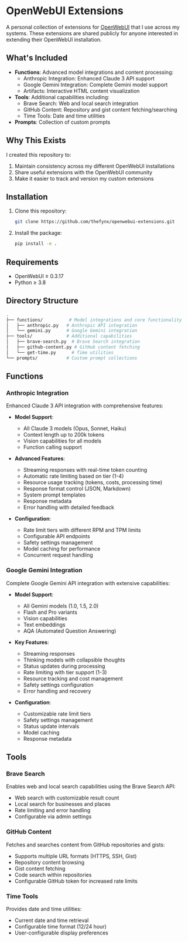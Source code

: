 # OpenWebUI Extensions

A personal collection of extensions for [OpenWebUI](https://github.com/open-webui/open-webui) that I use across my systems. These extensions are shared publicly for anyone interested in extending their OpenWebUI installation.

## What's Included

- **Functions**: Advanced model integrations and content processing:
  - Anthropic Integration: Enhanced Claude 3 API support
  - Google Gemini Integration: Complete Gemini model support
  - Artifacts: Interactive HTML content visualization
- **Tools**: Additional capabilities including:
  - Brave Search: Web and local search integration
  - GitHub Content: Repository and gist content fetching/searching
  - Time Tools: Date and time utilities
- **Prompts**: Collection of custom prompts

## Why This Exists

I created this repository to:

1. Maintain consistency across my different OpenWebUI installations
2. Share useful extensions with the OpenWebUI community
3. Make it easier to track and version my custom extensions

## Installation

1. Clone this repository:

    ```bash
    git clone https://github.com/thefynx/openwebui-extensions.git
    ```

2. Install the package:

    ```bash
    pip install -e .
    ```

## Requirements

- OpenWebUI ≥ 0.3.17
- Python ≥ 3.8

## Directory Structure

```bash
.
├── functions/          # Model integrations and core functionality
│   ├── anthropic.py   # Anthropic API integration
│   └── gemini.py      # Google Gemini integration
├── tools/             # Additional capabilities
│   ├── brave-search.py  # Brave Search integration
│   ├── github-content.py # GitHub content fetching
│   └── get-time.py      # Time utilities
└── prompts/           # Custom prompt collections
```

## Functions

### Anthropic Integration

Enhanced Claude 3 API integration with comprehensive features:

- **Model Support**:
  - All Claude 3 models (Opus, Sonnet, Haiku)
  - Context length up to 200k tokens
  - Vision capabilities for all models
  - Function calling support

- **Advanced Features**:
  - Streaming responses with real-time token counting
  - Automatic rate limiting based on tier (1-4)
  - Resource usage tracking (tokens, costs, processing time)
  - Response format control (JSON, Markdown)
  - System prompt templates
  - Response metadata
  - Error handling with detailed feedback

- **Configuration**:
  - Rate limit tiers with different RPM and TPM limits
  - Configurable API endpoints
  - Safety settings management
  - Model caching for performance
  - Concurrent request handling

### Google Gemini Integration

Complete Google Gemini API integration with extensive capabilities:

- **Model Support**:
  - All Gemini models (1.0, 1.5, 2.0)
  - Flash and Pro variants
  - Vision capabilities
  - Text embeddings
  - AQA (Automated Question Answering)

- **Key Features**:
  - Streaming responses
  - Thinking models with collapsible thoughts
  - Status updates during processing
  - Rate limiting with tier support (1-3)
  - Resource tracking and cost management
  - Safety settings configuration
  - Error handling and recovery

- **Configuration**:
  - Customizable rate limit tiers
  - Safety settings management
  - Status update intervals
  - Model caching
  - Response metadata

## Tools

### Brave Search

Enables web and local search capabilities using the Brave Search API:

- Web search with customizable result count
- Local search for businesses and places
- Rate limiting and error handling
- Configurable via admin settings

### GitHub Content

Fetches and searches content from GitHub repositories and gists:

- Supports multiple URL formats (HTTPS, SSH, Gist)
- Repository content browsing
- Gist content fetching
- Code search within repositories
- Configurable GitHub token for increased rate limits

### Time Tools

Provides date and time utilities:

- Current date and time retrieval
- Configurable time format (12/24 hour)
- User-configurable display preferences
